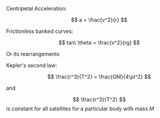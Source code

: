 Centripetal Acceleration: 

$$
a = \frac{v^2}{r}
$$

Frictionless banked curves:

$$
tan\ \theta = \frac{v^2}{rg}
$$

Or its rearrangements


Kepler's second law: 

$$
\frac{r^3}{T^2} = \frac{GM}{4\pi^2}
$$

and

$$
\frac{r^3}{T^2}
$$ is constant for all satellites for a particular body with mass $M$
